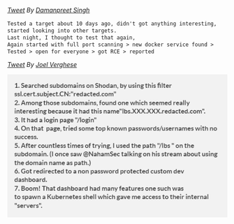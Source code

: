 *[Tweet](https://twitter.com/MrDamanSingh/status/1308247674630500354) By [Damanpreet Singh](https://twitter.com/MrDamanSingh)*  

```
Tested a target about 10 days ago, didn't got anything interesting, started looking into other targets.
Last night, I thought to test that again,
Again started with full port scanning > new docker service found > Tested > open for everyone > got RCE > reported
```

*[Tweet](https://twitter.com/krizzsk/status/1249341137183072257) By [Joel Verghese](https://twitter.com/krizzsk)*  

![RCE POC](/RCE/images/EVaL-45UYAAmFqM.png)
